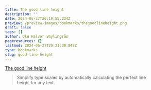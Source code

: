 ```yaml
---
title: The good line height
description: ""
date: 2024-06-27T20:19:55.234Z
preview: /preview-images/bookmarks/thegoodlineheight.png
draft: false
tags: []
author: Ole Halvor Smylingsås
pageresources: {}
lastmod: 2024-06-27T20:21:30.847Z
type: bookmarks
slug: good-line-height
---
```

<!--more-->

[The good line height](https://thegoodlineheight.com/ "Gå til The good line height nettsted (Ekstern lenke)")

> Simplify type scales by automatically calculating the perfect line height for any text.